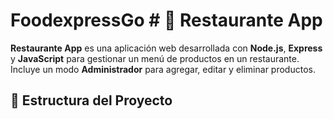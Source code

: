 # FoodexpressGo # 🍕 Restaurante App

**Restaurante App** es una aplicación web desarrollada con **Node.js**, **Express** y **JavaScript** para gestionar un menú de productos en un restaurante. Incluye un modo **Administrador** para agregar, editar y eliminar productos.

## 📂 Estructura del Proyecto
